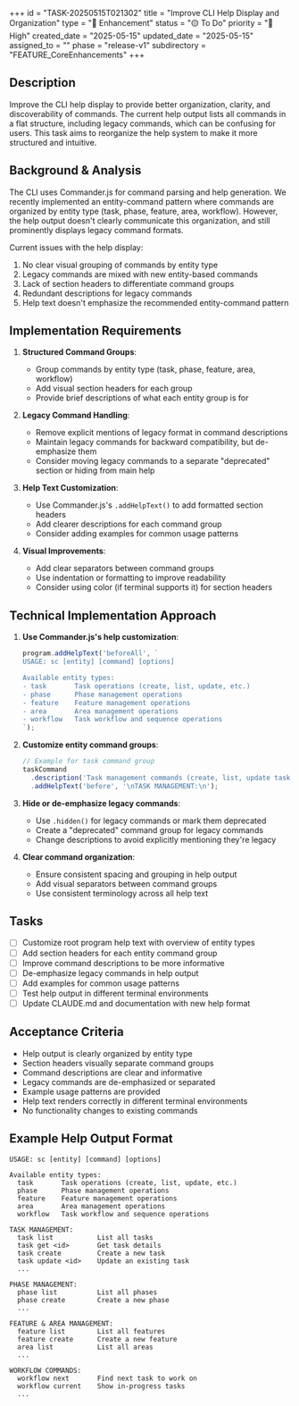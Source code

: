 +++
id = "TASK-20250515T021302"
title = "Improve CLI Help Display and Organization"
type = "🧪 Enhancement"
status = "🟡 To Do"
priority = "🔼 High"
created_date = "2025-05-15"
updated_date = "2025-05-15"
assigned_to = ""
phase = "release-v1"
subdirectory = "FEATURE_CoreEnhancements"
+++

## Description

Improve the CLI help display to provide better organization, clarity, and discoverability of commands. The current help output lists all commands in a flat structure, including legacy commands, which can be confusing for users. This task aims to reorganize the help system to make it more structured and intuitive.

## Background & Analysis

The CLI uses Commander.js for command parsing and help generation. We recently implemented an entity-command pattern where commands are organized by entity type (task, phase, feature, area, workflow). However, the help output doesn't clearly communicate this organization, and still prominently displays legacy command formats.

Current issues with the help display:
1. No clear visual grouping of commands by entity type
2. Legacy commands are mixed with new entity-based commands
3. Lack of section headers to differentiate command groups
4. Redundant descriptions for legacy commands
5. Help text doesn't emphasize the recommended entity-command pattern

## Implementation Requirements

1. **Structured Command Groups**:
   - Group commands by entity type (task, phase, feature, area, workflow)
   - Add visual section headers for each group
   - Provide brief descriptions of what each entity group is for

2. **Legacy Command Handling**:
   - Remove explicit mentions of legacy format in command descriptions
   - Maintain legacy commands for backward compatibility, but de-emphasize them
   - Consider moving legacy commands to a separate "deprecated" section or hiding from main help

3. **Help Text Customization**:
   - Use Commander.js's `.addHelpText()` to add formatted section headers
   - Add clearer descriptions for each command group
   - Consider adding examples for common usage patterns

4. **Visual Improvements**:
   - Add clear separators between command groups
   - Use indentation or formatting to improve readability
   - Consider using color (if terminal supports it) for section headers

## Technical Implementation Approach

1. **Use Commander.js's help customization**:
   ```typescript
   program.addHelpText('beforeAll', `
   USAGE: sc [entity] [command] [options]
   
   Available entity types:
   - task       Task operations (create, list, update, etc.)
   - phase      Phase management operations
   - feature    Feature management operations
   - area       Area management operations
   - workflow   Task workflow and sequence operations
   `);
   ```

2. **Customize entity command groups**:
   ```typescript
   // Example for task command group
   taskCommand
     .description('Task management commands (create, list, update tasks)')
     .addHelpText('before', '\nTASK MANAGEMENT:\n');
   ```

3. **Hide or de-emphasize legacy commands**:
   - Use `.hidden()` for legacy commands or mark them deprecated
   - Create a "deprecated" command group for legacy commands
   - Change descriptions to avoid explicitly mentioning they're legacy

4. **Clear command organization**:
   - Ensure consistent spacing and grouping in help output
   - Add visual separators between command groups
   - Use consistent terminology across all help text

## Tasks

- [ ] Customize root program help text with overview of entity types
- [ ] Add section headers for each entity command group
- [ ] Improve command descriptions to be more informative
- [ ] De-emphasize legacy commands in help output
- [ ] Add examples for common usage patterns
- [ ] Test help output in different terminal environments
- [ ] Update CLAUDE.md and documentation with new help format

## Acceptance Criteria

- Help output is clearly organized by entity type
- Section headers visually separate command groups
- Command descriptions are clear and informative
- Legacy commands are de-emphasized or separated
- Example usage patterns are provided
- Help text renders correctly in different terminal environments
- No functionality changes to existing commands

## Example Help Output Format

```
USAGE: sc [entity] [command] [options]

Available entity types:
  task       Task operations (create, list, update, etc.)
  phase      Phase management operations
  feature    Feature management operations
  area       Area management operations
  workflow   Task workflow and sequence operations

TASK MANAGEMENT:
  task list           List all tasks
  task get <id>       Get task details
  task create         Create a new task
  task update <id>    Update an existing task
  ...

PHASE MANAGEMENT:
  phase list          List all phases
  phase create        Create a new phase
  ...

FEATURE & AREA MANAGEMENT:
  feature list        List all features
  feature create      Create a new feature
  area list           List all areas
  ...

WORKFLOW COMMANDS:
  workflow next       Find next task to work on
  workflow current    Show in-progress tasks
  ...
```
